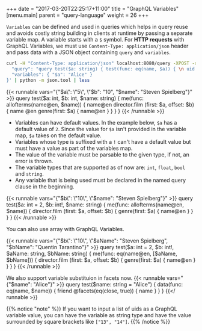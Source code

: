 +++
date = "2017-03-20T22:25:17+11:00"
title = "GraphQL Variables"
[menu.main]
    parent = "query-language"
    weight = 26
+++

`Variables` can be defined and used in queries which helps in query reuse and avoids costly string building in clients at runtime by passing a separate variable map. A variable starts with a `$` symbol.
For **HTTP requests** with GraphQL Variables, we must use `Content-Type: application/json` header and pass data with a JSON object containing `query` and `variables`.

```sh
curl -H "Content-Type: application/json" localhost:8080/query -XPOST -d $'{
  "query": "query test($a: string) { test(func: eq(name, $a)) { \n uid \n name \n } }",
  "variables": { "$a": "Alice" }
}' | python -m json.tool | less
```

{{< runnable vars="{\"$a\": \"5\", \"$b\": \"10\", \"$name\": \"Steven Spielberg\"}" >}}
query test($a: int, $b: int, $name: string) {
  me(func: allofterms(name@en, $name)) {
    name@en
    director.film (first: $a, offset: $b) {
      name @en
      genre(first: $a) {
        name@en
      }
    }
  }
}
{{< /runnable >}}

* Variables can have default values. In the example below, `$a` has a default value of `2`. Since the value for `$a` isn't provided in the variable map, `$a` takes on the default value.
* Variables whose type is suffixed with a `!` can't have a default value but must have a value as part of the variables map.
* The value of the variable must be parsable to the given type, if not, an error is thrown.
* The variable types that are supported as of now are: `int`, `float`, `bool` and `string`.
* Any variable that is being used must be declared in the named query clause in the beginning.

{{< runnable vars="{\"$b\": \"10\", \"$name\": \"Steven Spielberg\"}" >}}
query test($a: int = 2, $b: int!, $name: string) {
  me(func: allofterms(name@en, $name)) {
    director.film (first: $a, offset: $b) {
      genre(first: $a) {
        name@en
      }
    }
  }
}
{{< /runnable >}}

You can also use array with GraphQL Variables.

{{< runnable vars="{\"$b\": \"10\", \"$aName\": \"Steven Spielberg\", \"$bName\": \"Quentin Tarantino\"}" >}}
query test($a: int = 2, $b: int!, $aName: string, $bName: string) {
  me(func: eq(name@en, [$aName, $bName])) {
    director.film (first: $a, offset: $b) {
      genre(first: $a) {
        name@en
      }
    }
  }
}
{{< /runnable >}}

We also support variable substituion in facets now.
{{< runnable vars="{\"$name\": \"Alice\"}" >}}
query test($name: string = "Alice") {
  data(func: eq(name, $name)) {
    friend @facets(eq(close, true)) {
      name
    }
  }
}
{{</ runnable >}}

{{% notice "note" %}}
If you want to input a list of uids as a GraphQL variable value, you can have the variable as string type and
have the value surrounded by square brackets like `["13", "14"]`.
{{% /notice %}}